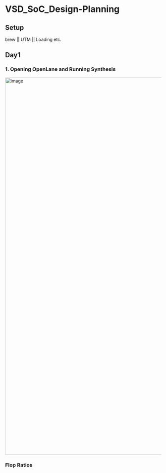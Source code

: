 # VSD_SoC_Design-Planning
## Setup
brew || UTM || Loading etc.
## Day1
### 1. Opening OpenLane and Running Synthesis
<img width="1212" alt="image" src="https://github.com/2107shantanu/VSD_SoC_Design-Planning/assets/54627896/2fb7a8d6-173d-464b-b477-5fe40e1ef0fe">

### Flop Ratios
